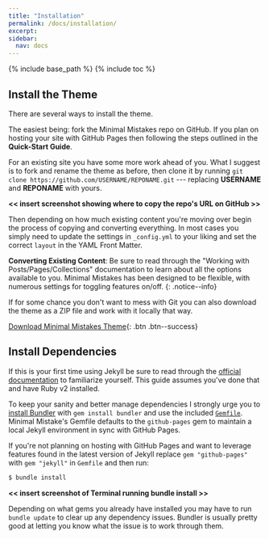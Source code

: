 ```yaml
---
title: "Installation"
permalink: /docs/installation/
excerpt:
sidebar:
  nav: docs
---
```


{% include base_path %}
{% include toc %}

## Install the Theme

There are several ways to install the theme. 

The easiest being: fork the Minimal Mistakes repo on GitHub. If you plan on hosting your site with GitHub Pages then following the steps outlined in the **Quick-Start Guide**.

For an existing site you have some more work ahead of you. What I suggest is to fork and rename the theme as before, then clone it by running `git clone https://github.com/USERNAME/REPONAME.git` --- replacing **USERNAME** and **REPONAME** with yours.

**<< insert screenshot showing where to copy the repo's URL on GitHub >>**

Then depending on how much existing content you're moving over begin the process of copying and converting everything. In most cases you simply need to update the settings in `_config.yml` to your liking and set the correct `layout` in the YAML Front Matter.

**Converting Existing Content**: Be sure to read through the "Working with Posts/Pages/Collections" documentation to learn about all the options available to you. Minimal Mistakes has been designed to be flexible, with numerous settings for toggling features on/off.
{: .notice--info}

If for some chance you don't want to mess with Git you can also download the theme as a ZIP file and work with it locally that way.

[Download Minimal Mistakes Theme](https://github.com/mmistakes/minimal-mistakes/archive/master.zip){: .btn .btn--success}

## Install Dependencies

If this is your first time using Jekyll be sure to read through the [official documentation](https://jekyllrb.com/docs/home/) to familiarize yourself. This guide assumes you've done that and have Ruby v2 installed.

To keep your sanity and better manage dependencies I strongly urge you to [install Bundler](http://bundler.io/) with `gem install bundler` and use the included [`Gemfile`](https://github.com/mmistakes/minimal-mistakes/blob/master/Gemfile). Minimal Mistake's Gemfile defaults to the `github-pages` gem to maintain a local Jekyll environment in sync with GitHub Pages.

If you're not planning on hosting with GitHub Pages and want to leverage features found in the latest version of Jekyll replace `gem "github-pages"` with `gem "jekyll"` in `Gemfile` and then run:

```bash
$ bundle install
```

**<< insert screenshot of Terminal running bundle install >>**

Depending on what gems you already have installed you may have to run `bundle update` to clear up any dependency issues. Bundler is usually pretty good at letting you know what the issue is to work through them.